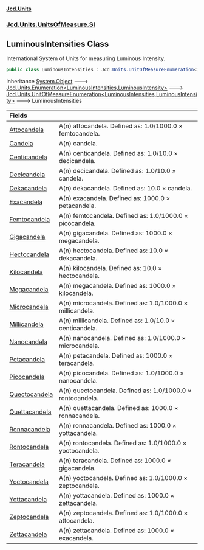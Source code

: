 #### [Jcd.Units](index.md 'index')
### [Jcd.Units.UnitsOfMeasure.SI](Jcd.Units.UnitsOfMeasure.SI.md 'Jcd.Units.UnitsOfMeasure.SI')

## LuminousIntensities Class

International System of Units for measuring Luminous Intensity.

```csharp
public class LuminousIntensities : Jcd.Units.UnitOfMeasureEnumeration<Jcd.Units.UnitsOfMeasure.SI.LuminousIntensities, Jcd.Units.UnitTypes.LuminousIntensity>
```

Inheritance [System.Object](https://docs.microsoft.com/en-us/dotnet/api/System.Object 'System.Object') &#129106; [Jcd.Units.Enumeration&lt;](Enumeration_TEnumeration,T_.md 'Jcd.Units.Enumeration<TEnumeration,T>')[LuminousIntensities](LuminousIntensities.md 'Jcd.Units.UnitsOfMeasure.SI.LuminousIntensities')[,](Enumeration_TEnumeration,T_.md 'Jcd.Units.Enumeration<TEnumeration,T>')[LuminousIntensity](LuminousIntensity.md 'Jcd.Units.UnitTypes.LuminousIntensity')[&gt;](Enumeration_TEnumeration,T_.md 'Jcd.Units.Enumeration<TEnumeration,T>') &#129106; [Jcd.Units.UnitOfMeasureEnumeration&lt;](UnitOfMeasureEnumeration_TEnumeration,T_.md 'Jcd.Units.UnitOfMeasureEnumeration<TEnumeration,T>')[LuminousIntensities](LuminousIntensities.md 'Jcd.Units.UnitsOfMeasure.SI.LuminousIntensities')[,](UnitOfMeasureEnumeration_TEnumeration,T_.md 'Jcd.Units.UnitOfMeasureEnumeration<TEnumeration,T>')[LuminousIntensity](LuminousIntensity.md 'Jcd.Units.UnitTypes.LuminousIntensity')[&gt;](UnitOfMeasureEnumeration_TEnumeration,T_.md 'Jcd.Units.UnitOfMeasureEnumeration<TEnumeration,T>') &#129106; LuminousIntensities

| Fields | |
| :--- | :--- |
| [Attocandela](LuminousIntensities.Attocandela.md 'Jcd.Units.UnitsOfMeasure.SI.LuminousIntensities.Attocandela') | A(n) attocandela. Defined as: 1.0/1000.0 × femtocandela. |
| [Candela](LuminousIntensities.Candela.md 'Jcd.Units.UnitsOfMeasure.SI.LuminousIntensities.Candela') | A(n) candela. |
| [Centicandela](LuminousIntensities.Centicandela.md 'Jcd.Units.UnitsOfMeasure.SI.LuminousIntensities.Centicandela') | A(n) centicandela. Defined as: 1.0/10.0 × decicandela. |
| [Decicandela](LuminousIntensities.Decicandela.md 'Jcd.Units.UnitsOfMeasure.SI.LuminousIntensities.Decicandela') | A(n) decicandela. Defined as: 1.0/10.0 × candela. |
| [Dekacandela](LuminousIntensities.Dekacandela.md 'Jcd.Units.UnitsOfMeasure.SI.LuminousIntensities.Dekacandela') | A(n) dekacandela. Defined as: 10.0 × candela. |
| [Exacandela](LuminousIntensities.Exacandela.md 'Jcd.Units.UnitsOfMeasure.SI.LuminousIntensities.Exacandela') | A(n) exacandela. Defined as: 1000.0 × petacandela. |
| [Femtocandela](LuminousIntensities.Femtocandela.md 'Jcd.Units.UnitsOfMeasure.SI.LuminousIntensities.Femtocandela') | A(n) femtocandela. Defined as: 1.0/1000.0 × picocandela. |
| [Gigacandela](LuminousIntensities.Gigacandela.md 'Jcd.Units.UnitsOfMeasure.SI.LuminousIntensities.Gigacandela') | A(n) gigacandela. Defined as: 1000.0 × megacandela. |
| [Hectocandela](LuminousIntensities.Hectocandela.md 'Jcd.Units.UnitsOfMeasure.SI.LuminousIntensities.Hectocandela') | A(n) hectocandela. Defined as: 10.0 × dekacandela. |
| [Kilocandela](LuminousIntensities.Kilocandela.md 'Jcd.Units.UnitsOfMeasure.SI.LuminousIntensities.Kilocandela') | A(n) kilocandela. Defined as: 10.0 × hectocandela. |
| [Megacandela](LuminousIntensities.Megacandela.md 'Jcd.Units.UnitsOfMeasure.SI.LuminousIntensities.Megacandela') | A(n) megacandela. Defined as: 1000.0 × kilocandela. |
| [Microcandela](LuminousIntensities.Microcandela.md 'Jcd.Units.UnitsOfMeasure.SI.LuminousIntensities.Microcandela') | A(n) microcandela. Defined as: 1.0/1000.0 × millicandela. |
| [Millicandela](LuminousIntensities.Millicandela.md 'Jcd.Units.UnitsOfMeasure.SI.LuminousIntensities.Millicandela') | A(n) millicandela. Defined as: 1.0/10.0 × centicandela. |
| [Nanocandela](LuminousIntensities.Nanocandela.md 'Jcd.Units.UnitsOfMeasure.SI.LuminousIntensities.Nanocandela') | A(n) nanocandela. Defined as: 1.0/1000.0 × microcandela. |
| [Petacandela](LuminousIntensities.Petacandela.md 'Jcd.Units.UnitsOfMeasure.SI.LuminousIntensities.Petacandela') | A(n) petacandela. Defined as: 1000.0 × teracandela. |
| [Picocandela](LuminousIntensities.Picocandela.md 'Jcd.Units.UnitsOfMeasure.SI.LuminousIntensities.Picocandela') | A(n) picocandela. Defined as: 1.0/1000.0 × nanocandela. |
| [Quectocandela](LuminousIntensities.Quectocandela.md 'Jcd.Units.UnitsOfMeasure.SI.LuminousIntensities.Quectocandela') | A(n) quectocandela. Defined as: 1.0/1000.0 × rontocandela. |
| [Quettacandela](LuminousIntensities.Quettacandela.md 'Jcd.Units.UnitsOfMeasure.SI.LuminousIntensities.Quettacandela') | A(n) quettacandela. Defined as: 1000.0 × ronnacandela. |
| [Ronnacandela](LuminousIntensities.Ronnacandela.md 'Jcd.Units.UnitsOfMeasure.SI.LuminousIntensities.Ronnacandela') | A(n) ronnacandela. Defined as: 1000.0 × yottacandela. |
| [Rontocandela](LuminousIntensities.Rontocandela.md 'Jcd.Units.UnitsOfMeasure.SI.LuminousIntensities.Rontocandela') | A(n) rontocandela. Defined as: 1.0/1000.0 × yoctocandela. |
| [Teracandela](LuminousIntensities.Teracandela.md 'Jcd.Units.UnitsOfMeasure.SI.LuminousIntensities.Teracandela') | A(n) teracandela. Defined as: 1000.0 × gigacandela. |
| [Yoctocandela](LuminousIntensities.Yoctocandela.md 'Jcd.Units.UnitsOfMeasure.SI.LuminousIntensities.Yoctocandela') | A(n) yoctocandela. Defined as: 1.0/1000.0 × zeptocandela. |
| [Yottacandela](LuminousIntensities.Yottacandela.md 'Jcd.Units.UnitsOfMeasure.SI.LuminousIntensities.Yottacandela') | A(n) yottacandela. Defined as: 1000.0 × zettacandela. |
| [Zeptocandela](LuminousIntensities.Zeptocandela.md 'Jcd.Units.UnitsOfMeasure.SI.LuminousIntensities.Zeptocandela') | A(n) zeptocandela. Defined as: 1.0/1000.0 × attocandela. |
| [Zettacandela](LuminousIntensities.Zettacandela.md 'Jcd.Units.UnitsOfMeasure.SI.LuminousIntensities.Zettacandela') | A(n) zettacandela. Defined as: 1000.0 × exacandela. |
